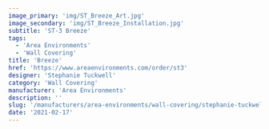 ```yaml
---
image_primary: 'img/ST_Breeze_Art.jpg'
image_secondary: 'img/ST_Breeze_Installation.jpg'
subtitle: 'ST-3 Breeze'
tags:
  - 'Area Environments'
  - 'Wall Covering'
title: 'Breeze'
href: 'https://www.areaenvironments.com/order/st3'
designer: 'Stephanie Tuckwell'
category: 'Wall Covering'
manufacturer: 'Area Environments'
description: ''
slug: '/manufacturers/area-environments/wall-covering/stephanie-tuckwell-breeze'
date: '2021-02-17'
---
```

